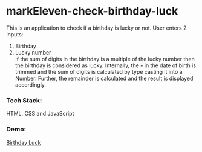 # markEleven-check-birthday-luck

This is an application to check if a birthday is lucky or not. User enters 2 inputs:
1. Birthday
2. Lucky number\
If the sum of digits in the birthday is a multiple of the lucky number then the birthday is considered as lucky. 
Internally, the ***-*** in the date of birth is trimmed and the sum of digits is calculated by type casting it into a Number. Further, the remainder is calculated
and the result is displayed accordingly.


### Tech Stack: 
HTML, CSS and JavaScript

### Demo:
[Birthday Luck](https://replit.com/@GauthamKamath/LuckyNumber-ex0?embed=1&output=1)
